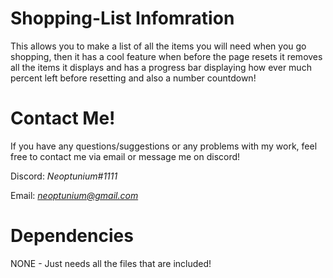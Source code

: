 # Shopping-List Infomration 
 This allows you to make a list of all the items you will need when you go shopping, then it has a cool feature when before the page resets it removes all the items it displays and has a progress bar displaying how ever much percent left before resetting and also a number countdown!
# Contact Me!
 If you have any questions/suggestions or any problems with my work, feel free to contact me via email or message me on discord!

  Discord: *Neoptunium#1111*

  Email: *neoptunium@gmail.com*

# Dependencies 
NONE - Just needs all the files that are included!
